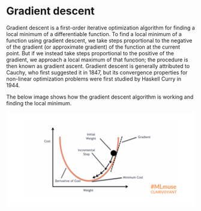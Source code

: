 # Gradient descent

Gradient descent is a first-order iterative optimization algorithm for finding a local minimum of a differentiable function. To find a local minimum of a function using gradient descent, we take steps proportional to the negative of the gradient (or approximate gradient) of the function at the current point. But if we instead take steps proportional to the positive of the gradient, we approach a local maximum of that function; the procedure is then known as gradient ascent. Gradient descent is generally attributed to Cauchy, who first suggested it in 1847, but its convergence properties for non-linear optimization problems were first studied by Haskell Curry in 1944.  

The below image shows how the gradient descent algorithm is working and finding the local minimum.

![Alt text](gradient_descent.png?raw=true "Gradient descent workflow")
